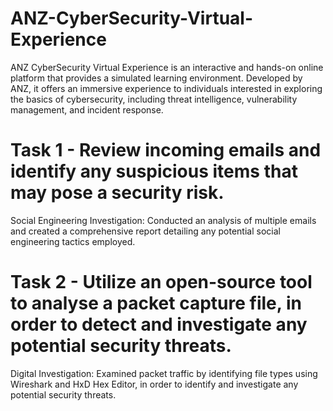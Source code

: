 # ANZ-CyberSecurity-Virtual-Experience
ANZ CyberSecurity Virtual Experience is an interactive and hands-on online platform that provides a simulated learning environment. Developed by ANZ, it offers an immersive experience to individuals interested in exploring the basics of cybersecurity, including threat intelligence, vulnerability management, and incident response.

# Task 1 - Review incoming emails and identify any suspicious items that may pose a security risk.
Social Engineering Investigation: Conducted an analysis of multiple emails and created a comprehensive report detailing any potential social engineering tactics employed.

# Task 2 - Utilize an open-source tool to analyse a packet capture file, in order to detect and investigate any potential security threats.
Digital Investigation: Examined packet traffic by identifying file types using Wireshark and HxD Hex Editor, in order to identify and investigate any potential security threats.
